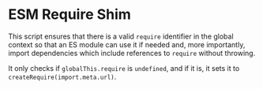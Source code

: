 # ESM Require Shim

This script ensures that there is a valid `require` identifier in the global
context so that an ES module can use it if needed and, more importantly, import
dependencies which include references to `require` without throwing.

It only checks if `globalThis.require` is `undefined`, and if it is, it sets it
to `createRequire(import.meta.url)`.